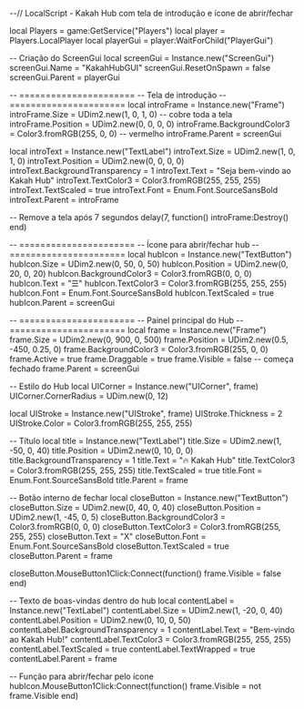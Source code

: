 --// LocalScript - Kakah Hub com tela de introdução e ícone de abrir/fechar

local Players = game:GetService("Players")
local player = Players.LocalPlayer
local playerGui = player:WaitForChild("PlayerGui")

-- Criação do ScreenGui
local screenGui = Instance.new("ScreenGui")
screenGui.Name = "KakahHubGUI"
screenGui.ResetOnSpawn = false
screenGui.Parent = playerGui

-- ======================
-- Tela de introdução
-- ======================
local introFrame = Instance.new("Frame")
introFrame.Size = UDim2.new(1, 0, 1, 0) -- cobre toda a tela
introFrame.Position = UDim2.new(0, 0, 0, 0)
introFrame.BackgroundColor3 = Color3.fromRGB(255, 0, 0) -- vermelho
introFrame.Parent = screenGui

local introText = Instance.new("TextLabel")
introText.Size = UDim2.new(1, 0, 1, 0)
introText.Position = UDim2.new(0, 0, 0, 0)
introText.BackgroundTransparency = 1
introText.Text = "Seja bem-vindo ao Kakah Hub"
introText.TextColor3 = Color3.fromRGB(255, 255, 255)
introText.TextScaled = true
introText.Font = Enum.Font.SourceSansBold
introText.Parent = introFrame

-- Remove a tela após 7 segundos
delay(7, function()
    introFrame:Destroy()
end)

-- ======================
-- Ícone para abrir/fechar hub
-- ======================
local hubIcon = Instance.new("TextButton")
hubIcon.Size = UDim2.new(0, 50, 0, 50)
hubIcon.Position = UDim2.new(0, 20, 0, 20)
hubIcon.BackgroundColor3 = Color3.fromRGB(0, 0, 0)
hubIcon.Text = "☰"
hubIcon.TextColor3 = Color3.fromRGB(255, 255, 255)
hubIcon.Font = Enum.Font.SourceSansBold
hubIcon.TextScaled = true
hubIcon.Parent = screenGui

-- ======================
-- Painel principal do Hub
-- ======================
local frame = Instance.new("Frame")
frame.Size = UDim2.new(0, 900, 0, 500)
frame.Position = UDim2.new(0.5, -450, 0.25, 0)
frame.BackgroundColor3 = Color3.fromRGB(255, 0, 0)
frame.Active = true
frame.Draggable = true
frame.Visible = false -- começa fechado
frame.Parent = screenGui

-- Estilo do Hub
local UICorner = Instance.new("UICorner", frame)
UICorner.CornerRadius = UDim.new(0, 12)

local UIStroke = Instance.new("UIStroke", frame)
UIStroke.Thickness = 2
UIStroke.Color = Color3.fromRGB(255, 255, 255)

-- Título
local title = Instance.new("TextLabel")
title.Size = UDim2.new(1, -50, 0, 40)
title.Position = UDim2.new(0, 10, 0, 0)
title.BackgroundTransparency = 1
title.Text = "🔥 Kakah Hub"
title.TextColor3 = Color3.fromRGB(255, 255, 255)
title.TextScaled = true
title.Font = Enum.Font.SourceSansBold
title.Parent = frame

-- Botão interno de fechar
local closeButton = Instance.new("TextButton")
closeButton.Size = UDim2.new(0, 40, 0, 40)
closeButton.Position = UDim2.new(1, -45, 0, 5)
closeButton.BackgroundColor3 = Color3.fromRGB(0, 0, 0)
closeButton.TextColor3 = Color3.fromRGB(255, 255, 255)
closeButton.Text = "X"
closeButton.Font = Enum.Font.SourceSansBold
closeButton.TextScaled = true
closeButton.Parent = frame

closeButton.MouseButton1Click:Connect(function()
    frame.Visible = false
end)

-- Texto de boas-vindas dentro do hub
local contentLabel = Instance.new("TextLabel")
contentLabel.Size = UDim2.new(1, -20, 0, 40)
contentLabel.Position = UDim2.new(0, 10, 0, 50)
contentLabel.BackgroundTransparency = 1
contentLabel.Text = "Bem-vindo ao Kakah Hub!"
contentLabel.TextColor3 = Color3.fromRGB(255, 255, 255)
contentLabel.TextScaled = true
contentLabel.TextWrapped = true
contentLabel.Parent = frame

-- Função para abrir/fechar pelo ícone
hubIcon.MouseButton1Click:Connect(function()
    frame.Visible = not frame.Visible
end)
